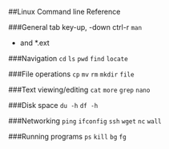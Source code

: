 ##Linux Command line Reference

###General
tab
key-up, -down
ctrl-r
``man``
* and *.ext

###Navigation
``cd``
``ls``
``pwd``
``find``
``locate``

###File operations
``cp``
``mv``
``rm``
``mkdir``
``file``

###Text viewing/editing
``cat``
``more``
``grep``
``nano``

###Disk space
``du -h``
``df -h``

###Networking
``ping``
``ifconfig``
``ssh``
``wget``
``nc``
``wall``

###Running programs
``ps``
``kill``
``bg``
``fg``
